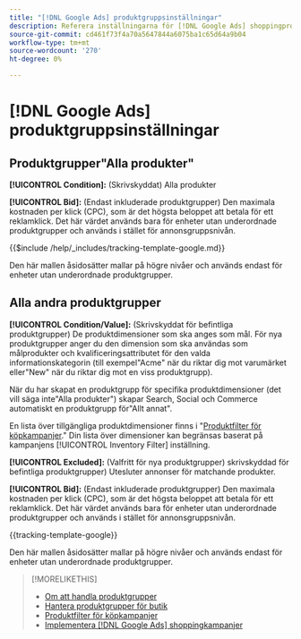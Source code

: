 ```yaml
---
title: "[!DNL Google Ads] produktgruppsinställningar"
description: Referera inställningarna för [!DNL Google Ads] shoppingproduktgrupper.
source-git-commit: cd461f73f4a70a5647844a6075ba1c65d64a9b04
workflow-type: tm+mt
source-wordcount: '270'
ht-degree: 0%

---
```


# [!DNL Google Ads] produktgruppsinställningar

## Produktgrupper&quot;Alla produkter&quot;

**[!UICONTROL Condition]:** (Skrivskyddat) Alla produkter

**[!UICONTROL Bid]:** (Endast inkluderade produktgrupper) Den maximala kostnaden per klick (CPC), som är det högsta beloppet att betala för ett reklamklick. Det här värdet används bara för enheter utan underordnade produktgrupper och används i stället för annonsgruppsnivån.

<!-- **[!UICONTROL Tracking Template]:** -->

{{$include /help/_includes/tracking-template-google.md}}

Den här mallen åsidosätter mallar på högre nivåer och används endast för enheter utan underordnade produktgrupper.

## Alla andra produktgrupper

**[!UICONTROL Condition/Value]:** (Skrivskyddat för befintliga produktgrupper) De produktdimensioner som ska anges som mål. För nya produktgrupper anger du den dimension som ska användas som målprodukter och kvalificeringsattributet för den valda informationskategorin (till exempel&quot;Acme&quot; när du riktar dig mot varumärket eller&quot;New&quot; när du riktar dig mot en viss produktgrupp).

När du har skapat en produktgrupp för specifika produktdimensioner (det vill säga inte&quot;Alla produkter&quot;) skapar Search, Social och Commerce automatiskt en produktgrupp för&quot;Allt annat&quot;.

En lista över tillgängliga produktdimensioner finns i &quot;[Produktfilter för köpkampanjer](/help/search-social-commerce/campaign-management/campaigns/shopping-campaign-product-filters.md).&quot; Din lista över dimensioner kan begränsas baserat på kampanjens [!UICONTROL Inventory Filter] inställning.

**[!UICONTROL Excluded]:** (Valfritt för nya produktgrupper) skrivskyddad för befintliga produktgrupper) Utesluter annonser för matchande produkter.

**[!UICONTROL Bid]:** (Endast inkluderade produktgrupper) Den maximala kostnaden per klick (CPC), som är det högsta beloppet att betala för ett reklamklick. Det här värdet används bara för enheter utan underordnade produktgrupper och används i stället för annonsgruppsnivån.

<!-- **[!UICONTROL Tracking Template]:** -->

<!-- ExL can't handle the same include twice in the same file, so using a snippet for the second occurrence.

{{$include /help/_includes/tracking-template-google.md}}
-->

{{tracking-template-google}}

Den här mallen åsidosätter mallar på högre nivåer och används endast för enheter utan underordnade produktgrupper.

>[!MORELIKETHIS]
>
>* [Om att handla produktgrupper](product-group-about.md)
>* [Hantera produktgrupper för butik](product-group-manage.md)
>* [Produktfilter för köpkampanjer](/help/search-social-commerce/campaign-management/campaigns/shopping-campaign-product-filters.md)
>* [Implementera [!DNL Google Ads] shoppingkampanjer](/help/search-social-commerce/campaign-management/special-campaign-types/google-shopping-campaigns.md)

